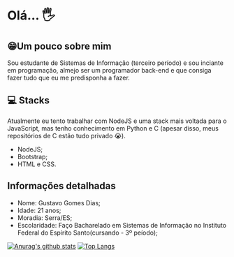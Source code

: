 # Olá... 🖐
## 😁Um pouco sobre mim
Sou estudante de Sistemas de Informação (terceiro período) e sou inciante em programação, almejo ser um programador back-end e que consiga fazer tudo que eu me predisponha a fazer.

## 💻 Stacks
Atualmente eu tento trabalhar com NodeJS e uma stack mais voltada para o JavaScript, mas tenho conhecimento em Python e C (apesar disso, meus repositórios de C estão tudo privado 😭).

* NodeJS;
* Bootstrap;
* HTML e CSS.

## Informações detalhadas
* Nome: Gustavo Gomes Dias;
* Idade: 21 anos;
* Moradia: Serra/ES;
* Escolaridade: Faço Bacharelado em Sistemas de Informação no Instituto Federal do Espírito Santo(cursando - 3º peíodo);
  
[![Anurag's github stats](https://github-readme-stats.vercel.app/api?username=GustavoGomesDias&theme=tokyonight)](https://github.com/anuraghazra/github-readme-stats)  [![Top Langs](https://github-readme-stats.vercel.app/api/top-langs/?username=GustavoGomesDias&theme=tokyonight&layout=compact)](https://github.com/anuraghazra/github-readme-stats)
